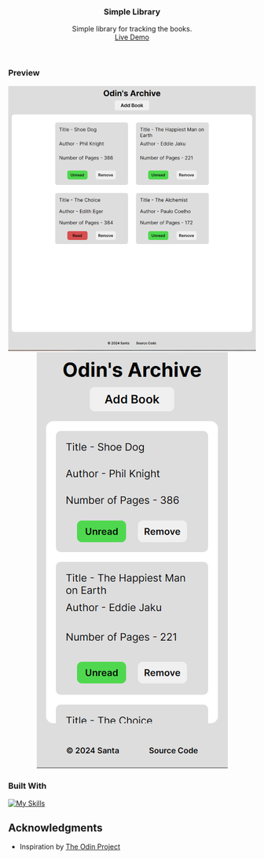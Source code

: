 <h3 align="center">Simple Library</h3>

  <p align="center">
    Simple library for tracking the books. 
    <br />
    <a href="https://notsanta20.github.io/simple_library/" target="_blank">Live Demo</a>
  </p>
</div>
<br>

<!-- ABOUT THE PROJECT -->
### Preview

<div align="center">
 <img src="./images/preview1.png">
 <img src="./images/preview2.png">
</div>


### Built With

[![My Skills](https://skillicons.dev/icons?i=js,html,css)](https://skillicons.dev)


<!-- ACKNOWLEDGMENTS -->
## Acknowledgments

* Inspiration by <a href="https://www.theodinproject.com/lessons/node-path-javascript-library#project-solution" target="_blank">The Odin Project</a>